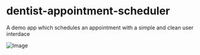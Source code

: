 # dentist-appointment-scheduler
A demo app which schedules an appointment with a simple and clean user interdace

![Image](https://imgur.com/a/sVlj2kL)
